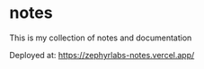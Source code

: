 # notes
This is my collection of notes and documentation

Deployed at: https://zephyrlabs-notes.vercel.app/
